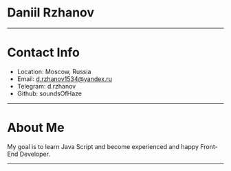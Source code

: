 # Daniil Rzhanov

---

# Contact Info

- Location: Moscow, Russia
- Email: d.rzhanov1534@yandex.ru
- Telegram: d.rzhanov
- Github: soundsOfHaze

---

# About Me

My goal is to learn Java Script and become experienced and happy Front-End Developer.

---
